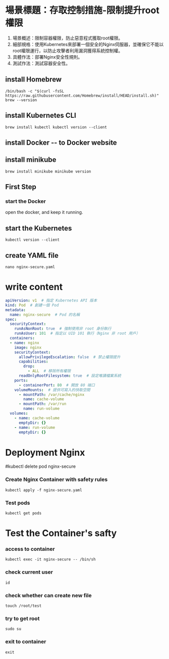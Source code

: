 # 場景標題：存取控制措施-限制提升root權限
1. 場景概述：限制容器權限，防止惡意程式獲取root權限。
2. 細部規格：使用Kubernetes來部署一個安全的Nginx伺服器，並確保它不能以root權限運行，以防止攻擊者利用漏洞獲得系統控制權。
3. 具體作法：部署Nginx安全性規則。
4. 測試作法：測試容器安全性。

## install Homebrew
`/bin/bash -c "$(curl -fsSL https://raw.githubusercontent.com/Homebrew/install/HEAD/install.sh)"
brew --version`

## install Kubernetes CLI
`brew install kubectl
kubectl version --client`

## install Docker -- to Docker website

## install minikube
`brew install minikube
minikube version`

## First Step
### start the Docker
open the docker, and keep it running.

## start the Kubernetes
`kubectl version --client`

## create YAML file
`nano nginx-secure.yaml`

# write content
```yaml
apiVersion: v1  # 指定 Kubernetes API 版本
kind: Pod  # 創建一個 Pod
metadata:
  name: nginx-secure  # Pod 的名稱
spec:
  securityContext:
    runAsNonRoot: true  # 強制使用非 root 身份執行
    runAsUser: 101  # 指定以 UID 101 執行（Nginx 非 root 用戶）
  containers:
  - name: nginx
    image: nginx
    securityContext:
      allowPrivilegeEscalation: false  # 禁止權限提升
      capabilities:
        drop:
          - ALL  # 移除所有權限
      readOnlyRootFilesystem: true  # 設定唯讀檔案系統
    ports:
      - containerPort: 80  # 開放 80 端口
    volumeMounts:  # 提供可寫入的快取空間
      - mountPath: /var/cache/nginx
        name: cache-volume
      - mountPath: /var/run
        name: run-volume
  volumes:
    - name: cache-volume
      emptyDir: {}
    - name: run-volume
      emptyDir: {}
```

# Deployment Nginx
#kubectl delete pod nginx-secure

### Create Nginx Container with safety rules
`kubectl apply -f nginx-secure.yaml`

### Test pods
`kubectl get pods`

# Test the Container's safty
### access to container
`kubectl exec -it nginx-secure -- /bin/sh`

### check current user
`id`

### check whether can create new file
`touch /root/test`

### try to get root
`sudo su`

### exit to container
`exit`







